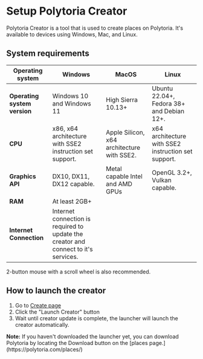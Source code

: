 # Setup Polytoria Creator

Polytoria Creator is a tool that is used to create places on Polytoria. It's available to devices using Windows, Mac, and Linux.

## System requirements

| Operating system             | Windows                                                                             | MacOS                                      | Linux                                               |
| ---------------------------- | ----------------------------------------------------------------------------------- | ------------------------------------------ | --------------------------------------------------- |
| **Operating system version** | Windows 10 and Windows 11                                         | High Sierra 10.13+                         | Ubuntu 22.04+, Fedora 38+ and Debian 12+.            |
| **CPU**                      | x86, x64 architecture with SSE2 instruction set support.                            | Apple Silicon, x64 architecture with SSE2. | x64 architecture with SSE2 instruction set support. |
| **Graphics API**             | DX10, DX11, DX12 capable.                                                           | Metal capable Intel and AMD GPUs           | OpenGL 3.2+, Vulkan capable.                        |
| **RAM**                      | At least 2GB+                                                                       |
| **Internet Connection**      | Internet connection is required to update the creator and connect to it's services. |

2-button mouse with a scroll wheel is also recommended.

## How to launch the creator

1. Go to [Create page](https://polytoria.com/create/)
2. Click the "Launch Creator" button
3. Wait until creator update is complete, the launcher will launch the creator automatically.

<div class="alert alert-info">
    <strong>Note:</strong>
    If you haven't downloaded the launcher yet, you can download Polytoria by locating the Download button on the [places page.](https://polytoria.com/places/)
</div>
